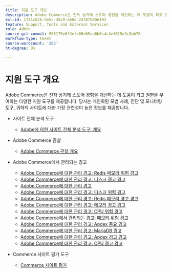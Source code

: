 ```yaml
---
title: 지원 도구 개요
description: Adobe Commerce은 전자 상거래 스토어 경험을 개선하는 데 도움이 되고 권한을 부여하는 다양한 지원 도구를 제공합니다. 당사는 개인화된 모범 사례, 진단 및 모니터링 도구, 귀하의 사이트에 대한 가장 관련성이 높은 정보를 제공합니다.
exl-id: 1f41c02b-5e5c-45c9-a68c-24787b69e193
feature: Support, Tools and External Services
role: Admin
source-git-commit: 958179e0f3efe08e65ea8b0c4c4e1015e3c5bb76
workflow-type: tm+mt
source-wordcount: '203'
ht-degree: 0%

---
```


# 지원 도구 개요

Adobe Commerce은 전자 상거래 스토어 경험을 개선하는 데 도움이 되고 권한을 부여하는 다양한 지원 도구를 제공합니다. 당사는 개인화된 모범 사례, 진단 및 모니터링 도구, 귀하의 사이트에 대한 가장 관련성이 높은 정보를 제공합니다.

* 사이트 전체 분석 도구

   * [Adobe에 의한 사이트 전체 분석 도구: 개요](/help/support-tools/site-wide-analysis-tool/swat-tool-overview.md)

* Adobe Commerce 관찰

   * [Adobe Commerce 관찰 개요](/help/support-tools/observation-for-adobe-commerce/observation-adobe-commerce-overview.md)

* Adobe Commerce에서 관리되는 경고
   * [Adobe Commerce에 대한 관리 경고: Redis 메모리 위험 경고](/help/support-tools/managed-alerts-for-adobe-commerce/managed-alerts-on-magento-commerce-redis-memory-critical-alert.md)
   * [Adobe Commerce에 대한 관리 경고: 디스크 경고 경고](/help/support-tools/managed-alerts-for-adobe-commerce/managed-alerts-for-magento-commerce-disk-warning-alert.md)
   * [Adobe Commerce에 대한 관리 경고](/help/support-tools/managed-alerts-for-adobe-commerce/managed-alerts-for-magento-commerce.md)
   * [Adobe Commerce에 대한 관리 경고: 디스크 위험 경고](/help/support-tools/managed-alerts-for-adobe-commerce/managed-alerts-for-magento-commerce-disk-critical-alert.md)
   * [Adobe Commerce에 대한 관리 경고: Redis 메모리 경고 경고](/help/support-tools/managed-alerts-for-adobe-commerce/managed-alerts-on-magento-commerce-redis-memory-warning-alert.md)
   * [Adobe Commerce에 대한 관리 경고: 메모리 경고 경고](/help/support-tools/managed-alerts-for-adobe-commerce/managed-alerts-for-magento-commerce-memory-warning-alert.md)
   * [Adobe Commerce에 대한 관리 경고: CPU 위험 경고](/help/support-tools/managed-alerts-for-adobe-commerce/managed-alerts-on-magento-commerce-cpu-critical-alert.md)
   * [Adobe Commerce에서 관리되는 경고: 메모리 위험 경고](/help/support-tools/managed-alerts-for-adobe-commerce/managed-alerts-on-magento-commerce-memory-critical-alert.md)
   * [Adobe Commerce에 대한 관리 경고: Apdex 중요 경고](/help/support-tools/managed-alerts-for-adobe-commerce/managed-alerts-for-magento-commerce-apdex-critical-alert.md)
   * [Adobe Commerce에 대한 관리 경고: MariaDB 경고](/help/support-tools/managed-alerts-for-adobe-commerce/managed-alerts-on-magento-commerce-mariadb-alerts.md)
   * [Adobe Commerce에 대한 관리 경고: Apdex 경고 경고](/help/support-tools/managed-alerts-for-adobe-commerce/managed-alerts-for-magento-commerce-apdex-warning-alert.md)
   * [Adobe Commerce에 대한 관리 경고: CPU 경고 경고](/help/support-tools/managed-alerts-for-adobe-commerce/managed-alerts-for-magento-commerce-cpu-warning-alert.md)
* Commerce 사이트 평가 도구
   * [Commerce 사이트 평가](https://experienceleague.adobe.com/tools/commerce-site-assessment/index.html)

